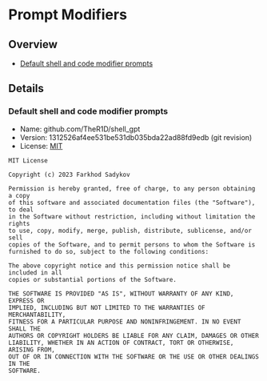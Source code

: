 # Prompt Modifiers

## Overview
<!-- START doctoc generated TOC please keep comment here to allow auto update -->
<!-- DON'T EDIT THIS SECTION, INSTEAD RE-RUN doctoc TO UPDATE -->
<!-- param::isNotitle::true:: -->

- [Default shell and code modifier prompts](#default-shell-and-code-modifier-prompts)

<!-- END doctoc generated TOC please keep comment here to allow auto update -->
## Details

### Default shell and code modifier prompts

* Name: github.com/TheR1D/shell_gpt
* Version: 1312526af4ee531be531db035bda22ad88fd9edb (git revision)
* License: [MIT](https://github.com/TheR1D/shell_gpt/blob/1312526af4ee531be531db035bda22ad88fd9edb/LICENSE)

```
MIT License

Copyright (c) 2023 Farkhod Sadykov

Permission is hereby granted, free of charge, to any person obtaining a copy
of this software and associated documentation files (the "Software"), to deal
in the Software without restriction, including without limitation the rights
to use, copy, modify, merge, publish, distribute, sublicense, and/or sell
copies of the Software, and to permit persons to whom the Software is
furnished to do so, subject to the following conditions:

The above copyright notice and this permission notice shall be included in all
copies or substantial portions of the Software.

THE SOFTWARE IS PROVIDED "AS IS", WITHOUT WARRANTY OF ANY KIND, EXPRESS OR
IMPLIED, INCLUDING BUT NOT LIMITED TO THE WARRANTIES OF MERCHANTABILITY,
FITNESS FOR A PARTICULAR PURPOSE AND NONINFRINGEMENT. IN NO EVENT SHALL THE
AUTHORS OR COPYRIGHT HOLDERS BE LIABLE FOR ANY CLAIM, DAMAGES OR OTHER
LIABILITY, WHETHER IN AN ACTION OF CONTRACT, TORT OR OTHERWISE, ARISING FROM,
OUT OF OR IN CONNECTION WITH THE SOFTWARE OR THE USE OR OTHER DEALINGS IN THE
SOFTWARE.
```
